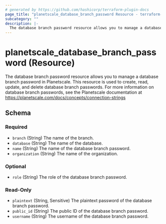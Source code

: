 ```yaml
---
# generated by https://github.com/hashicorp/terraform-plugin-docs
page_title: "planetscale_database_branch_password Resource - terraform-provider-planetscale"
subcategory: ""
description: |-
  The database branch password resource allows you to manage a database branch password in Planetscale. This resource is used to create, read, update, and delete database branch passwords. For more information on database branch passwords, see the Planetscale documentation at https://planetscale.com/docs/concepts/connection-strings
---
```


# planetscale_database_branch_password (Resource)

The database branch password resource allows you to manage a database branch password in Planetscale. This resource is used to create, read, update, and delete database branch passwords. For more information on database branch passwords, see the Planetscale documentation at https://planetscale.com/docs/concepts/connection-strings



<!-- schema generated by tfplugindocs -->
## Schema

### Required

- `branch` (String) The name of the branch.
- `database` (String) The name of the database.
- `name` (String) The name of the database branch password.
- `organization` (String) The name of the organization.

### Optional

- `role` (String) The role of the database branch password.

### Read-Only

- `plaintext` (String, Sensitive) The plaintext password of the database branch password.
- `public_id` (String) The public ID of the database branch password.
- `username` (String) The username of the database branch password.



